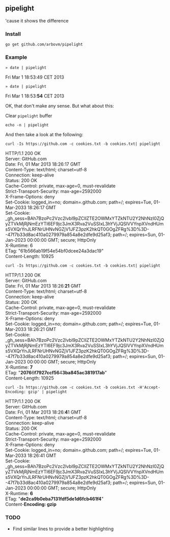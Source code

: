 ## pipelight

'cause it shows the difference

### Install

    go get github.com/arbovm/pipelight
    
### Example

    » date | pipelight

Fri Mar  1 18:53:49 CET 2013

    » date | pipelight
    
Fri Mar  1 18:53:<b>54</b> CET 2013

OK, that don't make any sense. But what about this:
  
Clear ``pipelight`` buffer

    echo -n | pipelight

And then take a look at the following:

                                            
    curl -Is https://github.com -c cookies.txt -b cookies.txt| pipelight
    
HTTP/1.1 200 OK<br>
Server: GitHub.com<br>
Date: Fri, 01 Mar 2013 18:26:17 GMT<br>
Content-Type: text/html; charset=utf-8<br>
Connection: keep-alive<br>
Status: 200 OK<br>
Cache-Control: private, max-age=0, must-revalidate<br>
Strict-Transport-Security: max-age=2592000<br>
X-Frame-Options: deny<br>
Set-Cookie: logged_in=no; domain=.github.com; path=/; expires=Tue, 01-Mar-2033 18:26:17 GMT<br>
Set-Cookie: _gh_sess=BAh7BzoPc2Vzc2lvbl9pZCIlZTE2OWMxYTZkNTU2Y2NhNzI0ZjQyZTVkMjRjNmEzYTI6EF9jc3JmX3Rva2VuSSIxL3hYVjJQSlVVYnpXVndHUms5VXQrYnJLRFNrUHNvNGZjV1JFZ3pzK2hkQT0GOgZFRg%3D%3D--47f7b33d8ac410a0279979a854a8e2dfe9d25af3; path=/; expires=Sun, 01-Jan-2023 00:00:00 GMT; secure; HttpOnly<br>
X-Runtime: 6<br>
ETag: "61b566ab19f54e54bf0dcee24a3dac19"<br>
Content-Length: 10925<br>



    curl -Is https://github.com -c cookies.txt -b cookies.txt| pipelight
    
HTTP/1.1 200 OK<br>
Server: GitHub.com<br>
Date: Fri, 01 Mar 2013 18:26:<b>21</b> GMT<br>
Content-Type: text/html; charset=utf-8<br>
Connection: keep-alive<br>
Status: 200 OK<br>
Cache-Control: private, max-age=0, must-revalidate<br>
Strict-Transport-Security: max-age=2592000<br>
X-Frame-Options: deny<br>
Set-Cookie: logged_in=no; domain=.github.com; path=/; expires=Tue, 01-Mar-2033 18:26:21 GMT<br>
Set-Cookie: _gh_sess=BAh7BzoPc2Vzc2lvbl9pZCIlZTE2OWMxYTZkNTU2Y2NhNzI0ZjQyZTVkMjRjNmEzYTI6EF9jc3JmX3Rva2VuSSIxL3hYVjJQSlVVYnpXVndHUms5VXQrYnJLRFNrUHNvNGZjV1JFZ3pzK2hkQT0GOgZFRg%3D%3D--47f7b33d8ac410a0279979a854a8e2dfe9d25af3; path=/; expires=Sun, 01-Jan-2023 00:00:00 GMT; secure; HttpOnly<br>
X-Runtime: <b>7</b><br>
ETag: "<b>2076</b>6<b>f7927ccf56</b>4<b>3ba845ac381917ab</b>"<br>
Content-Length: 10925<br>



    curl -Is https://github.com -c cookies.txt -b cookies.txt -H'Accept-Encoding: gzip' | pipelight
    
HTTP/1.1 200 OK<br>
Server: GitHub.com<br>
Date: Fri, 01 Mar 2013 18:26:<b>4</b>1 GMT<br>
Content-Type: text/html; charset=utf-8<br>
Connection: keep-alive<br>
Status: 200 OK<br>
Cache-Control: private, max-age=0, must-revalidate<br>
Strict-Transport-Security: max-age=2592000<br>
X-Frame-Options: deny<br>
Set-Cookie: logged_in=no; domain=.github.com; path=/; expires=Tue, 01-Mar-2033 18:26:41 GMT<br>
Set-Cookie: _gh_sess=BAh7BzoPc2Vzc2lvbl9pZCIlZTE2OWMxYTZkNTU2Y2NhNzI0ZjQyZTVkMjRjNmEzYTI6EF9jc3JmX3Rva2VuSSIxL3hYVjJQSlVVYnpXVndHUms5VXQrYnJLRFNrUHNvNGZjV1JFZ3pzK2hkQT0GOgZFRg%3D%3D--47f7b33d8ac410a0279979a854a8e2dfe9d25af3; path=/; expires=Sun, 01-Jan-2023 00:00:00 GMT; secure; HttpOnly<br>
X-Runtime: <b>6</b><br>
ETag: "<b>de2ca9b0eba7131fdf5de1d6fcb461f4</b>"<br>
Content-<b>Encoding: gzip</b><br>
 
 
### TODO
 
 - Find similar lines to provide a better highlighting

 

